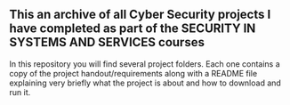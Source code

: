 ## This an archive of all Cyber Security projects I have completed as part of the SECURITY ΙΝ SYSTEMS AND SERVICES courses
In this repository you will find several project folders. Each one contains a copy of the project handout/requirements along with a README file explaining very briefly what the project is about and how to download and run it.
